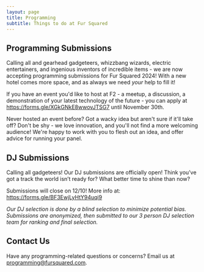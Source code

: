 ```yaml
---
layout: page
title: Programming
subtitle: Things to do at Fur Squared
---
```

## Programming Submissions

Calling all and gearhead gadgeteers, whizzbang wizards, electric entertainers, and ingenious inventors of incredible items - we are now accepting programming submissions for Fur Squared 2024! With a new hotel comes more space, and as always we need *your* help to fill it!

If you have an event you'd like to host at F2 - a meetup, a discussion, a demonstration of your latest technology of the future - you can apply at <https://forms.gle/XGkGNkE8wwovJTSG7> until November 30th.

Never hosted an event before? Got a wacky idea but aren't sure if it'll take off? Don't be shy - we love innovation, and you'll not find a more welcoming audience! We're happy to work with you to flesh out an idea, and offer advice for running your panel.

## DJ Submissions

Calling all gadgeteers! Our DJ submissions are officially open! Think you’ve got a track the world isn’t ready for? What better time to shine than now?

Submissions will close on 12/10! More info at: <https://forms.gle/BF3EwjLyHtY94uqi9>

*Our DJ selection is done by a blind selection to minimize potential bias. Submissions are anonymized, then submitted to our 3 person DJ selection team for ranking and final selection.*

## Contact Us

Have any programming-related questions or concerns? Email us at [programming@fursquared.com](mailto:programming@fursquared.com).